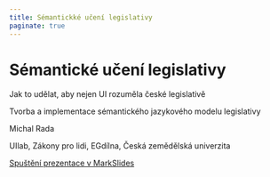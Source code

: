 ```yaml
---
title: Sémantickké učení legislativy
paginate: true
---
```


# Sémantické učení legislativy

Jak to udělat, aby nejen UI rozuměla české legislativě

Tvorba a implementace sémantického jazykového modelu legislativy

Michal Rada

UIlab, Zákony pro lidi, EGdílna, Česká zemědělská univerzita


[Spuštění prezentace v MarkSlides](https://markslides.ai/public/remote-slide/?url=https://raw.githubusercontent.com/egdilna/slm-legislativa/main/prezentace-slm-rvis-psdpl.md)